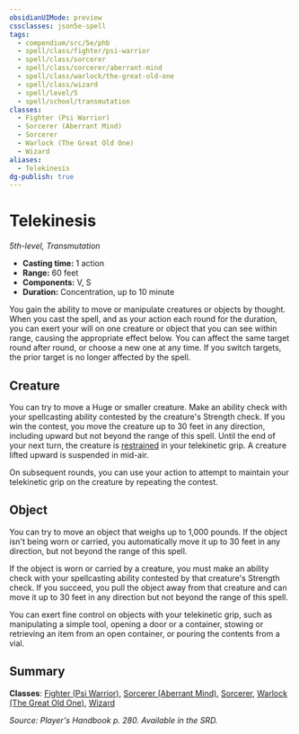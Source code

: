 ```yaml
---
obsidianUIMode: preview
cssclasses: json5e-spell
tags:
  - compendium/src/5e/phb
  - spell/class/fighter/psi-warrior
  - spell/class/sorcerer
  - spell/class/sorcerer/aberrant-mind
  - spell/class/warlock/the-great-old-one
  - spell/class/wizard
  - spell/level/5
  - spell/school/transmutation
classes:
  - Fighter (Psi Warrior)
  - Sorcerer (Aberrant Mind)
  - Sorcerer
  - Warlock (The Great Old One)
  - Wizard
aliases:
  - Telekinesis
dg-publish: true
---
```

# Telekinesis
*5th-level, Transmutation*  

- **Casting time:** 1 action
- **Range:** 60 feet
- **Components:** V, S
- **Duration:** Concentration, up to 10 minute

You gain the ability to move or manipulate creatures or objects by thought. When you cast the spell, and as your action each round for the duration, you can exert your will on one creature or object that you can see within range, causing the appropriate effect below. You can affect the same target round after round, or choose a new one at any time. If you switch targets, the prior target is no longer affected by the spell.

## Creature

You can try to move a Huge or smaller creature. Make an ability check with your spellcasting ability contested by the creature's Strength check. If you win the contest, you move the creature up to 30 feet in any direction, including upward but not beyond the range of this spell. Until the end of your next turn, the creature is [restrained](/3-Mechanics/CLI/rules/conditions.md#restrained) in your telekinetic grip. A creature lifted upward is suspended in mid-air.

On subsequent rounds, you can use your action to attempt to maintain your telekinetic grip on the creature by repeating the contest.

## Object

You can try to move an object that weighs up to 1,000 pounds. If the object isn't being worn or carried, you automatically move it up to 30 feet in any direction, but not beyond the range of this spell.

If the object is worn or carried by a creature, you must make an ability check with your spellcasting ability contested by that creature's Strength check. If you succeed, you pull the object away from that creature and can move it up to 30 feet in any direction but not beyond the range of this spell.

You can exert fine control on objects with your telekinetic grip, such as manipulating a simple tool, opening a door or a container, stowing or retrieving an item from an open container, or pouring the contents from a vial.

## Summary

**Classes**: [Fighter (Psi Warrior)](/Admin/CLI/classes/fighter-psi-warrior-tce.md), [Sorcerer (Aberrant Mind)](/Admin/CLI/classes/sorcerer-aberrant-mind-tce.md), [Sorcerer](/Admin/CLI/classes/sorcerer.md), [Warlock (The Great Old One)](/Admin/CLI/classes/warlock-the-great-old-one.md), [Wizard](/Admin/CLI/classes/wizard.md)

*Source: Player's Handbook p. 280. Available in the SRD.*